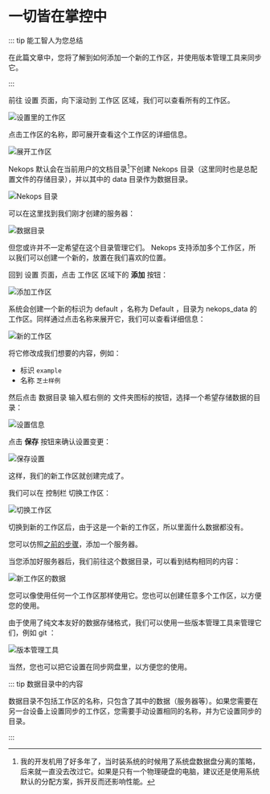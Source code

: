# 一切皆在掌控中

::: tip 能工智人为您总结

在此篇文章中，您将了解到如何添加一个新的工作区，并使用版本管理工具来同步它。

:::

前往 设置 页面，向下滚动到 工作区 区域，我们可以查看所有的工作区。

![设置里的工作区](./settings-workspaces.png)

点击工作区的名称，即可展开查看这个工作区的详细信息。

![展开工作区](./expand-workspace.png)

Nekops 默认会在当前用户的文档目录[^document-in-disk-d]下创建 Nekops 目录（这里同时也是总配置文件的存储目录），并以其中的 data 目录作为数据目录。

![Nekops 目录](./nekops-directory.png)

可以在这里找到我们刚才创建的服务器：

![数据目录](./nekops-data.png)

但您或许并不一定希望在这个目录管理它们。 Nekops 支持添加多个工作区，所以我们可以创建一个新的，放置在我们喜欢的位置。

回到 设置 页面，点击 工作区 区域下的 **添加** 按钮：

![添加工作区](./add-workspace.png)

系统会创建一个新的标识为 default ，名称为 Default ，目录为 nekops_data 的工作区。同样通过点击名称来展开它，我们可以查看详细信息：

![新的工作区](./new-workspace.png)

将它修改成我们想要的内容，例如：

- 标识 `example`
- 名称 `芝士样例`

然后点击 数据目录 输入框右侧的 文件夹图标的按钮，选择一个希望存储数据的目录：

![设置信息](./set-info.png)

点击 **保存** 按钮来确认设置变更：

![保存设置](./save-settings.png)

这样，我们的新工作区就创建完成了。

我们可以在 控制栏 切换工作区：

![切换工作区](./select-workspace.png)

切换到新的工作区后，由于这是一个新的工作区，所以里面什么数据都没有。

您可以仿照[之前的步骤]，添加一个服务器。

[之前的步骤]: /quickstart/hello-server/

当您添加好服务器后，我们前往这个数据目录，可以看到结构相同的内容：

![新工作区的数据](./new-workspace-data.png)

您可以像使用任何一个工作区那样使用它。您也可以创建任意多个工作区，以方便您的使用。

由于使用了纯文本友好的数据存储格式，我们可以使用一些版本管理工具来管理它们，例如 git ：

![版本管理工具](./version-control-tool.png)

当然，您也可以把它设置在同步网盘里，以方便您的使用。

::: tip 数据目录中的内容

数据目录不包括工作区的名称，只包含了其中的数据（服务器等）。如果您需要在另一台设备上设置同步的工作区，您需要手动设置相同的名称，并为它设置同步的目录。

:::

[^document-in-disk-d]: 我的开发机用了好多年了，当时装系统的时候用了系统盘数据盘分离的策略，后来就一直没去改过它。如果是只有一个物理硬盘的电脑，建议还是使用系统默认的分配方案，拆开反而还影响性能。
